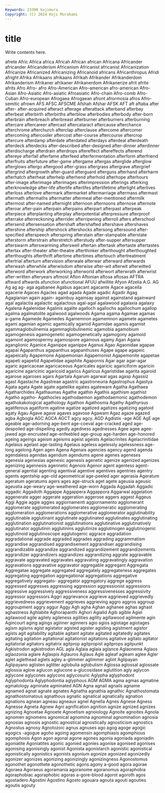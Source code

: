 ```yaml
---
Keywords: 23390 kojimura
Copyright: (C) 2024 Koji Murakami
---
```


# title

Write contents here.



 afrete Afric Africa africa Africah African
african Africana Africander africander Africanderism Africanism Africanist africanist Africanization Africanize
Africanized Africanizing Africanoid africans Africanthropus Afridi afright Afrika Afrikaans afrikaans
Afrikah Afrikander Afrikanderdom Afrikanderism Afrikaner afrikaner Afrikanerdom Afrikanerize afrit afrite
afrits Afro Afro- afro Afro-American Afro-american afro-american Afro-Asian Afro-Asiatic Afro-asiatic
Afroasiatic Afro-chain Afro-comb Afro-Cuban Afro-european Afrogaea Afrogaean afront afrormosia afros
Afro-semitic afrown AFS AFSC AFSCME Afshah Afshar AFSK AFT aft
aftaba after after- after-acquired afteract afterage afterattack afterband afterbay afterbeat
afterbirth afterbirths afterblow afterbodies afterbody after-born afterbrain afterbreach afterbreast afterburner
afterburners afterburning aftercare aftercareer aftercast aftercataract aftercause afterchance afterchrome afterchurch
afterclap afterclause aftercome aftercomer aftercoming aftercooler aftercost after-course aftercourse aftercrop
aftercure afterdamp afterdate afterdated afterdays afterdeal afterdeath afterdeck afterdecks after-described
after-designed after-dinner afterdinner afterdischarge afterdrain afterdrops aftereffect aftereffects afterend aftereye
afterfall afterfame afterfeed afterfermentation afterform afterfriend afterfruits afterfuture after-game aftergame
aftergas afterglide afterglow afterglows aftergo aftergood after-grass aftergrass aftergrave aftergrief
aftergrind aftergrowth after-guard afterguard afterguns afterhand afterharm afterhatch afterheat afterhelp
afterhend afterhold afterhope afterhours after-image afterimage afterimages afterimpression afterings afterking
afterknowledge after-life afterlife afterlifes afterlifetime afterlight afterlives afterloss afterlove aftermark
aftermarket aftermarriage aftermass aftermast aftermath aftermaths aftermatter aftermeal after-mentioned aftermilk
aftermost after-named afternight afternoon afternoons afternose afternote afteroar after-pain afterpain
afterpains afterpart afterpast afterpeak afterpiece afterplanting afterplay afterpotential afterpressure afterproof
afterrake afterreckoning afterrider afterripening afterroll afters afterschool aftersend aftersensation aftershaft
aftershafted aftershave aftershaves aftershine aftership aftershock aftershocks aftersong aftersound after-specified
afterspeech afterspring afterstain after-stampable afterstate afterstorm afterstrain afterstretch afterstudy after-supper
aftersupper afterswarm afterswarming afterswell aftertan aftertask aftertaste aftertastes aftertax after-theater
after-theatre afterthinker afterthought afterthoughted afterthoughts afterthrift aftertime aftertimes aftertouch aftertreatment
aftertrial afterturn aftervision afterwale afterwar afterward afterwards afterwash afterwhile afterwisdom
afterwise after-wit afterwit afterwitted afterword afterwork afterworking afterworld afterwort afterwrath
afterwrist after-written afteryears aftmost Afton Aftonian aftosa aftosas AFTRA aftward
aftwards afunction afunctional AFUU afwillite Afyon Afzelia A.G. AG Ag
ag ag- aga agabanee Agabus agacant agacante Agace agacella agacerie
Agaces Agacles agad agada Agade agadic Agadir Agag Agagianian again
again- againbuy againsay against againstand againward agal agalactia agalactic agalactous
agal-agal agalawood agalaxia agalaxy Agalena Agalenidae Agalinis agalite agalloch agallochs
agallochum agallop agalma agalmatolite agalwood agalwoods Agama agama Agamae agamas
a-game Agamede Agamedes Agamemnon agamemnon agamete agametes agami agamian agamic
agamically agamid Agamidae agamis agamist agammaglobulinemia agammaglobulinemic agamobia agamobium agamogenesis
agamogenetic agamogenetically agamogony agamoid agamont agamospermy agamospore agamous agamy Agan
Agana aganglionic Aganice Aganippe aganippe Aganus Agao Agaonidae agapae agapai
Agapanthus agapanthus agapanthuses Agape agape agapeic agapeically Agapemone Agapemonian Agapemonist
Agapemonite agapetae agapeti agapetid Agapetidae agaphite Agapornis Agar agar agar-agar
agaric agaricaceae agaricaceous Agaricales agaricic agariciform agaricin agaricine agaricinic agaricoid
agarics Agaricus Agaristidae agarita agaroid agarose agaroses agars Agartala Agarum
agarwal agas agasp Agassiz agast Agastache Agastreae agastric agastroneuria Agastrophus
Agastya Agata agata Agate agate agatelike agates agateware Agatha Agathaea
Agatharchides Agathaumas Agathe agathin Agathis agathism agathist Agatho agatho- Agathocles
agathodaemon agathodaemonic agathodemon agathokakological agathology Agathon Agathosma Agathy Agathyrsus agatiferous
agatiform agatine agatize agatized agatizes agatizing agatoid agaty Agau Agave
agave agaves agavose Agawam Agaz agaze agazed agba Agbogla AGC
AGCA AGCT agcy agcy. AGD Agdistis -age AGE AgE age
ageable age-adorning age-bent age-coeval age-cracked aged age-despoiled age-dispelling agedly agedness
agednesses Agee agee agee-jawed age-encrusted age-enfeebled age-group age-harden age-honored ageing
ageings ageism ageisms ageist ageists Agelacrinites Agelacrinitidae Agelaius agelast age-lasting
Agelaus ageless agelessly agelessness age-long agelong Agen agen Agena Agenais
agencies agency agend agenda agendaless agendas agendum agendums agene agenes
ageneses agenesia agenesias agenesic agenesis agenetic agenize agenized agenizes agenizing
agennesis agennetic Agenois Agenor agent agentess agent-general agential agenting agentival
agentive agentives agentries agentry agents agentship age-old ageometrical age-peeled ager
agerasia Ageratum ageratum ageratums agers ages age-struck aget agete ageusia
ageusic ageustia age-weary age-weathered age-worn Aggada Aggadah Aggadic aggadic Aggadoth
Aggappe Aggappera Aggappora Aggarwal aggelation aggenerate agger aggerate aggeration aggerose
aggers aggest Aggeus Aggi Aggie aggie aggies aggiornamenti aggiornamento agglomerant
agglomerate agglomerated agglomerates agglomeratic agglomerating agglomeration agglomerations agglomerative agglomerator agglutinability
agglutinable agglutinant agglutinate agglutinated agglutinates agglutinating agglutination agglutinationist agglutinations agglutinative
agglutinatively agglutinator agglutinin agglutinins agglutinize agglutinogen agglutinogenic agglutinoid agglutinoscope agglutogenic
aggrace aggradation aggradational aggrade aggraded aggrades aggrading aggrammatism aggrandise aggrandised
aggrandisement aggrandiser aggrandising aggrandizable aggrandize aggrandized aggrandizement aggrandizements aggrandizer aggrandizers
aggrandizes aggrandizing aggrate aggravable aggravate aggravated aggravates aggravating aggravatingly aggravation
aggravations aggravative aggravator aggregable aggregant Aggregata Aggregatae aggregate aggregated aggregately
aggregateness aggregates aggregating aggregation aggregational aggregations aggregative aggregatively aggregato- aggregator
aggregatory aggrege aggress aggressed aggresses aggressing aggression aggressionist aggressions aggressive
aggressively aggressiveness aggressivenesses aggressivity aggressor aggressors Aggri aggrievance aggrieve aggrieved
aggrievedly aggrievedness aggrievement aggrieves aggrieving aggro aggros aggroup aggroupment aggry
aggur Aggy Agh agha Aghan aghanee aghas aghast aghastness Aghlabite
Aghorapanthi Aghori Agialid Agib agible Agiel agilawood agile agilely agileness
agilities agility agillawood agilmente agin Agincourt aging agings aginner aginners
agio agios agiotage agiotages agism agisms agist agistator agisted agister
agisting agistment agistor agists agit agitability agitable agitant agitate agitated
agitatedly agitates agitating agitation agitational agitationist agitations agitative agitato agitator
agitatorial agitators agitatrix agitprop agitpropist agitprops agitpunkt Agkistrodon agkistrodon AGL
agla Aglaia aglaia aglance Aglaonema Aglaos aglaozonia aglare Aglaspis Aglauros
Aglaus Agle agleaf agleam aglee Agler aglet aglethead aglets agley
a-glimmer aglimmer aglint Aglipayan Aglipayano aglisten aglitter aglobulia aglobulism Aglossa
aglossal aglossate aglossia aglow aglucon aglucone a-glucosidase aglutition agly aglycon
aglycone aglycones aglycons aglycosuric Aglypha aglyphodont Aglyphodonta Aglyphodontia aglyphous AGM
AGMA agma agmas agmatine agmatology agminate agminated AGN Agna agnail
agnails agname agnamed agnat agnate agnates Agnatha agnathia agnathic Agnathostomata
agnathostomatous agnathous agnatic agnatical agnatically agnation agnations agnean agneau agneaux
agnel Agnella Agnes Agnese Agness Agnesse Agneta Agnew Agni agnification
agnition agnize agnized agnizes agnizing Agnoetae Agnoete Agnoetism agnoiology Agnoite
agnoites Agnola agnomen agnomens agnomical agnomina agnominal agnomination agnosia agnosias
agnosis agnostic agnostical agnostically agnosticism agnostics Agnostus agnosy Agnotozoic agnus
agnuses ago agog agoge agogic agogics -agogue agoho agoing agomensin
agomphiasis agomphious agomphosis Agon agon agonal agone agones agonia agoniada
agoniadin agoniatite Agoniatites agonic agonied agonies agonise agonised agonises agonising
agonisingly agonist Agonista agonistarch agonistic agonistical agonistically agonistics agonists agonium
agonize agonized agonizedly agonizer agonizes agonizing agonizingly agonizingness Agonostomus agonothet
agonothete agonothetic agons agony a-good agora agorae Agoraea Agoraeus agoramania
agoranome agoranomus agoraphobia agoraphobiac agoraphobic agoras a-gore-blood agorot agoroth agos
agostadero Agostini Agostino Agosto agouara agouta agouti agouties agoutis agouty
